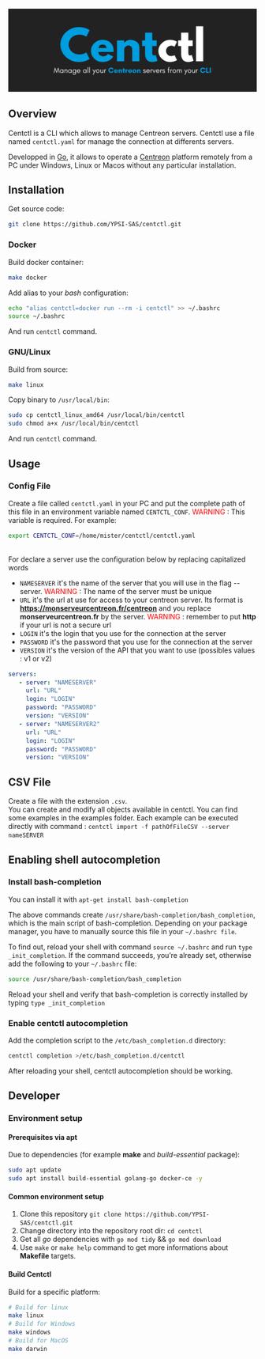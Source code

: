 ![](asserts/img/LOGO.png)

## Overview
Centctl is a CLI which allows to manage Centreon servers. Centctl use a file named `centctl.yaml` for manage the connection at differents servers.

Developped in [Go](https://golang.org/), it allows to operate a [Centreon](https://www.centreon.com/) platform remotely from a PC under Windows, Linux or Macos without any particular installation.

## Installation

Get source code:
```bash
git clone https://github.com/YPSI-SAS/centctl.git
```
### Docker
Build docker container:
```bash
make docker
```
Add alias to your *bash* configuration:
```bash
echo "alias centctl=docker run --rm -i centctl" >> ~/.bashrc
source ~/.bashrc
```
And run `centctl` command.

### GNU/Linux
Build from source:
```bash
make linux
```
Copy binary to `/usr/local/bin`:
```bash
sudo cp centctl_linux_amd64 /usr/local/bin/centctl
sudo chmod a+x /usr/local/bin/centctl
```
And run `centctl` command.
## Usage
### Config File
Create a file called `centctl.yaml` in your PC and put the complete path of this file in an environment variable named `CENTCTL_CONF`.<span style="color: #FF0000"> WARNING </span> : This variable is required. For example:

```bash
export CENTCTL_CONF=/home/mister/centctl/centctl.yaml
```

<br/>For declare a server use the configuration below by replacing capitalized words

* `NAMESERVER` it's the name of the server that you will use in the flag --server. <span style="color: #FF0000"> WARNING </span> : The name of the server must be unique
* `URL` it's the url at use for access to your centreon server. Its format is **https://monserveurcentreon.fr/centreon** and you replace **monserveurcentreon.fr** by the server. <span style="color: #FF0000"> WARNING </span> : remember to put **http** if your url is not a secure url
* `LOGIN` it's the login that you use for the connection at the server
* `PASSWORD` it's the password that you use for the connection at the server
* `VERSION` it's the version of the API that you want to use (possibles values : v1 or v2)

```yaml
servers:
   - server: "NAMESERVER"
     url: "URL" 
     login: "LOGIN"
     password: "PASSWORD"
     version: "VERSION"
   - server: "NAMESERVER2"
     url: "URL" 
     login: "LOGIN"
     password: "PASSWORD"
     version: "VERSION"

```

## CSV File
Create a file with the extension `.csv`.
<br/>You can create and modify all objects available in centctl. You can find some examples in the examples folder.
Each example can be executed directly with command : `centctl import -f pathOfFileCSV --server nameSERVER`

## Enabling shell autocompletion
### Install bash-completion
You can install it with `apt-get install bash-completion`

The above commands create `/usr/share/bash-completion/bash_completion`, which is the main script of bash-completion. Depending on your package manager, you have to manually source this file in your `~/.bashrc file`.

To find out, reload your shell with command `source ~/.bashrc` and run `type _init_completion`. If the command succeeds, you’re already set, otherwise add the following to your `~/.bashrc` file:

```bash
source /usr/share/bash-completion/bash_completion
```

Reload your shell and verify that bash-completion is correctly installed by typing `type _init_completion`

### Enable centctl autocompletion
Add the completion script to the `/etc/bash_completion.d` directory:

```bash
centctl completion >/etc/bash_completion.d/centctl
``` 

After reloading your shell, centctl autocompletion should be working.

## Developer

### Environment setup
#### Prerequisites via apt
Due to dependencies (for example **make** and *build-essential* package):
```bash
sudo apt update
sudo apt install build-essential golang-go docker-ce -y
```

#### Common environment setup
1. Clone this repository `git clone https://github.com/YPSI-SAS/centctl.git`
2. Change directory into the repository root dir: `cd centctl`
3. Get all *go* dependencies with `go mod tidy` && `go mod download`
4. Use `make` or `make help` command to get more informations about **Makefile** targets.


#### Build Centctl
Build for a specific platform:
```bash
# Build for linux
make linux
# Build for Windows
make windows
# Build for MacOS
make darwin
```